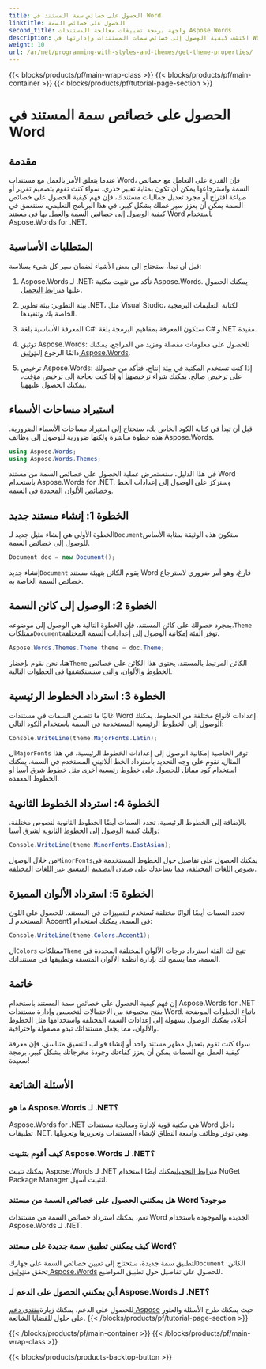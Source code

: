 ```yaml
---
title: الحصول على خصائص سمة المستند في Word
linktitle: الحصول على خصائص السمة
second_title: واجهة برمجة تطبيقات معالجة المستندات Aspose.Words
description: اكتشف كيفية الوصول إلى خصائص سمات المستندات وإدارتها في Word باستخدام Aspose.Words for .NET. تعلم كيفية استرداد الخطوط والألوان باستخدام دليلنا.
weight: 10
url: /ar/net/programming-with-styles-and-themes/get-theme-properties/
---
```


{{< blocks/products/pf/main-wrap-class >}}
{{< blocks/products/pf/main-container >}}
{{< blocks/products/pf/tutorial-page-section >}}

# الحصول على خصائص سمة المستند في Word

## مقدمة

عندما يتعلق الأمر بالعمل مع مستندات Word، فإن القدرة على التعامل مع خصائص السمة واسترجاعها يمكن أن تكون بمثابة تغيير جذري. سواء كنت تقوم بتصميم تقرير أو صياغة اقتراح أو مجرد تعديل جماليات مستندك، فإن فهم كيفية الحصول على خصائص السمة يمكن أن يعزز سير عملك بشكل كبير. في هذا البرنامج التعليمي، سنتعمق في كيفية الوصول إلى خصائص السمة والعمل بها في مستند Word باستخدام Aspose.Words for .NET.

## المتطلبات الأساسية

قبل أن نبدأ، ستحتاج إلى بعض الأشياء لضمان سير كل شيء بسلاسة:

1.  Aspose.Words لـ .NET: تأكد من تثبيت مكتبة Aspose.Words. يمكنك الحصول عليها من[رابط التحميل](https://releases.aspose.com/words/net/).

2. بيئة التطوير: بيئة تطوير .NET، مثل Visual Studio، لكتابة التعليمات البرمجية الخاصة بك وتنفيذها.

3. المعرفة الأساسية بلغة C#: ستكون المعرفة بمفاهيم البرمجة بلغة C# و.NET مفيدة.

4.  توثيق Aspose.Words: للحصول على معلومات مفصلة ومزيد من المراجع، يمكنك دائمًا الرجوع إلى[توثيق Aspose.Words](https://reference.aspose.com/words/net/).

5. ترخيص Aspose.Words: إذا كنت تستخدم المكتبة في بيئة إنتاج، فتأكد من حصولك على ترخيص صالح. يمكنك شراء ترخيص[هنا](https://purchase.aspose.com/buy) أو إذا كنت بحاجة إلى ترخيص مؤقت، يمكنك الحصول عليه[هنا](https://purchase.aspose.com/temporary-license/).

## استيراد مساحات الأسماء

قبل أن تبدأ في كتابة الكود الخاص بك، ستحتاج إلى استيراد مساحات الأسماء الضرورية. هذه خطوة مباشرة ولكنها ضرورية للوصول إلى وظائف Aspose.Words.

```csharp
using Aspose.Words;
using Aspose.Words.Themes;
```

في هذا الدليل، سنستعرض عملية الحصول على خصائص السمة من مستند Word باستخدام Aspose.Words for .NET. وسنركز على الوصول إلى إعدادات الخط وخصائص الألوان المحددة في السمة.

## الخطوة 1: إنشاء مستند جديد

 الخطوة الأولى هي إنشاء مثيل جديد لـ`Document`ستكون هذه الوثيقة بمثابة الأساس للوصول إلى خصائص السمة.

```csharp
Document doc = new Document();
```

 إنشاء جديد`Document` يقوم الكائن بتهيئة مستند Word فارغ، وهو أمر ضروري لاسترجاع خصائص السمة الخاصة به.

## الخطوة 2: الوصول إلى كائن السمة

 بمجرد حصولك على كائن المستند، فإن الخطوة التالية هي الوصول إلى موضوعه.`Theme` ممتلكات`Document`توفر الفئة إمكانية الوصول إلى إعدادات السمة المختلفة.

```csharp
Aspose.Words.Themes.Theme theme = doc.Theme;
```

 هنا، نحن نقوم بإحضار`Theme` الكائن المرتبط بالمستند. يحتوي هذا الكائن على خصائص الخطوط والألوان، والتي سنستكشفها في الخطوات التالية.

## الخطوة 3: استرداد الخطوط الرئيسية

غالبًا ما تتضمن السمات في مستندات Word إعدادات لأنواع مختلفة من الخطوط. يمكنك الوصول إلى الخطوط الرئيسية المستخدمة في السمة باستخدام الكود التالي:

```csharp
Console.WriteLine(theme.MajorFonts.Latin);
```

 ال`MajorFonts` توفر الخاصية إمكانية الوصول إلى إعدادات الخطوط الرئيسية. في هذا المثال، نقوم على وجه التحديد باسترداد الخط اللاتيني المستخدم في السمة. يمكنك استخدام كود مماثل للحصول على خطوط رئيسية أخرى مثل خطوط شرق آسيا أو الخطوط المعقدة.

## الخطوة 4: استرداد الخطوط الثانوية

بالإضافة إلى الخطوط الرئيسية، تحدد السمات أيضًا الخطوط الثانوية لنصوص مختلفة. وإليك كيفية الوصول إلى الخطوط الثانوية لشرق آسيا:

```csharp
Console.WriteLine(theme.MinorFonts.EastAsian);
```

 من خلال الوصول`MinorFonts`يمكنك الحصول على تفاصيل حول الخطوط المستخدمة في نصوص اللغات المختلفة، مما يساعدك على ضمان التصميم المتسق عبر اللغات المختلفة.

## الخطوة 5: استرداد الألوان المميزة

تحدد السمات أيضًا ألوانًا مختلفة تُستخدم للتمييزات في المستند. للحصول على اللون المستخدم لـ Accent1 في السمة، يمكنك استخدام:

```csharp
Console.WriteLine(theme.Colors.Accent1);
```

 ال`Colors` ممتلكات`Theme` تتيح لك الفئة استرداد درجات الألوان المختلفة المحددة في السمة، مما يسمح لك بإدارة أنظمة الألوان المتسقة وتطبيقها في مستنداتك.

## خاتمة

إن فهم كيفية الحصول على خصائص سمة المستند باستخدام Aspose.Words for .NET يفتح مجموعة من الاحتمالات لتخصيص وإدارة مستندات Word. باتباع الخطوات الموضحة أعلاه، يمكنك الوصول بسهولة إلى إعدادات السمة المختلفة واستخدامها مثل الخطوط والألوان، مما يجعل مستنداتك تبدو مصقولة واحترافية.

سواء كنت تقوم بتعديل مظهر مستند واحد أو إنشاء قوالب لتنسيق متناسق، فإن معرفة كيفية العمل مع السمات يمكن أن يعزز كفاءتك وجودة مخرجاتك بشكل كبير. برمجة سعيدة!

## الأسئلة الشائعة

### ما هو Aspose.Words لـ .NET؟

Aspose.Words for .NET هي مكتبة قوية لإدارة ومعالجة مستندات Word داخل تطبيقات .NET. وهي توفر وظائف واسعة النطاق لإنشاء المستندات وتحريرها وتحويلها.

### كيف أقوم بتثبيت Aspose.Words لـ .NET؟

 يمكنك تثبيت Aspose.Words لـ .NET من[رابط التحميل](https://releases.aspose.com/words/net/)يمكنك أيضًا استخدام NuGet Package Manager لتثبيت أسهل.

### هل يمكنني الحصول على خصائص السمة من مستند Word موجود؟

نعم، يمكنك استرداد خصائص السمة من مستندات Word الجديدة والموجودة باستخدام Aspose.Words لـ .NET.

### كيف يمكنني تطبيق سمة جديدة على مستند Word؟

 لتطبيق سمة جديدة، ستحتاج إلى تعيين خصائص السمة على جهازك`Document` الكائن. تحقق من[توثيق Aspose.Words](https://reference.aspose.com/words/net/) للحصول على تفاصيل حول تطبيق المواضيع.

### أين يمكنني الحصول على الدعم لـ Aspose.Words لـ .NET؟

 للحصول على الدعم، يمكنك زيارة[منتدى دعم Aspose](https://forum.aspose.com/c/words/8) حيث يمكنك طرح الأسئلة والعثور على حلول للقضايا الشائعة.
{{< /blocks/products/pf/tutorial-page-section >}}

{{< /blocks/products/pf/main-container >}}
{{< /blocks/products/pf/main-wrap-class >}}

{{< blocks/products/products-backtop-button >}}
